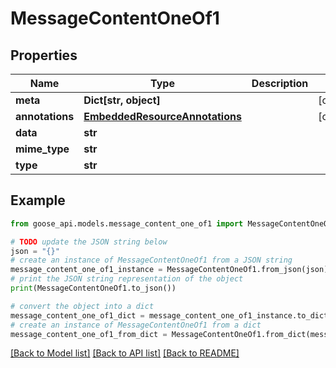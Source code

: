 # MessageContentOneOf1


## Properties

Name | Type | Description | Notes
------------ | ------------- | ------------- | -------------
**meta** | **Dict[str, object]** |  | [optional] 
**annotations** | [**EmbeddedResourceAnnotations**](EmbeddedResourceAnnotations.md) |  | [optional] 
**data** | **str** |  | 
**mime_type** | **str** |  | 
**type** | **str** |  | 

## Example

```python
from goose_api.models.message_content_one_of1 import MessageContentOneOf1

# TODO update the JSON string below
json = "{}"
# create an instance of MessageContentOneOf1 from a JSON string
message_content_one_of1_instance = MessageContentOneOf1.from_json(json)
# print the JSON string representation of the object
print(MessageContentOneOf1.to_json())

# convert the object into a dict
message_content_one_of1_dict = message_content_one_of1_instance.to_dict()
# create an instance of MessageContentOneOf1 from a dict
message_content_one_of1_from_dict = MessageContentOneOf1.from_dict(message_content_one_of1_dict)
```
[[Back to Model list]](../README.md#documentation-for-models) [[Back to API list]](../README.md#documentation-for-api-endpoints) [[Back to README]](../README.md)


